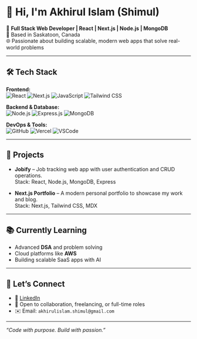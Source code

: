 # 👋 Hi, I'm Akhirul Islam (Shimul)

🚀 **Full Stack Web Developer | React | Next.js | Node.js | MongoDB**  
📍 Based in Saskatoon, Canada  
🌐 Passionate about building scalable, modern web apps that solve real-world problems

---

## 🛠 Tech Stack

**Frontend:**  
![React](https://img.shields.io/badge/React-20232A?style=flat&logo=react) ![Next.js](https://img.shields.io/badge/Next.js-000000?style=flat&logo=next.js) ![JavaScript](https://img.shields.io/badge/JavaScript-F7DF1E?style=flat&logo=javascript) ![Tailwind CSS](https://img.shields.io/badge/Tailwind_CSS-38B2AC?style=flat&logo=tailwind-css)

**Backend & Database:**  
![Node.js](https://img.shields.io/badge/Node.js-339933?style=flat&logo=nodedotjs) ![Express.js](https://img.shields.io/badge/Express.js-000000?style=flat&logo=express) ![MongoDB](https://img.shields.io/badge/MongoDB-47A248?style=flat&logo=mongodb)

**DevOps & Tools:**  
![GitHub](https://img.shields.io/badge/GitHub-181717?style=flat&logo=github) ![Vercel](https://img.shields.io/badge/Vercel-000000?style=flat&logo=vercel) ![VSCode](https://img.shields.io/badge/VS_Code-007ACC?style=flat&logo=visual-studio-code)

---

## 💼 Projects

- **Jobify** – Job tracking web app with user authentication and CRUD operations.  
  Stack: React, Node.js, MongoDB, Express

- **Next.js Portfolio** – A modern personal portfolio to showcase my work and blog.  
  Stack: Next.js, Tailwind CSS, MDX

---

## 📚 Currently Learning

- Advanced **DSA** and problem solving
- Cloud platforms like **AWS**
- Building scalable SaaS apps with AI

---

## 🤝 Let’s Connect

- 💼 [LinkedIn](https://www.linkedin.com/in/streetcoder/)  
- 💬 Open to collaboration, freelancing, or full-time roles  
- ✉️ Email: `akhirulislam.shimul@gmail.com`

---

_“Code with purpose. Build with passion.”_
